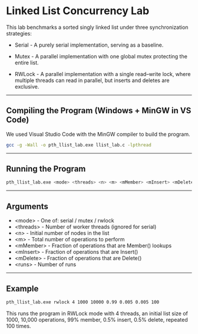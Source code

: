 

# Linked List Concurrency Lab

This lab benchmarks a sorted singly linked list under three synchronization strategies:

- Serial - A purely serial implementation, serving as a baseline.

- Mutex - A parallel implementation with one global mutex protecting the entire list.

- RWLock - A parallel implementation with a single read–write lock, where multiple threads can read in parallel, but inserts and deletes are exclusive.

---

## Compiling the Program (Windows + MinGW in VS Code)

We used Visual Studio Code with the MinGW compiler to build the program.

```bash
gcc -g -Wall -o pth_llist_lab.exe llist_lab.c -lpthread
```


---

## Running the Program

```bash
pth_llist_lab.exe <mode> <threads> <n> <m> <mMember> <mInsert> <mDelete> <runs>
```
---

## Arguments

- \<mode> - One of: serial / mutex / rwlock
- \<threads> - Number of worker threads (ignored for serial)
- \<n> - Initial number of nodes in the list
- \<m> - Total number of operations to perform
- \<mMember> - Fraction of operations that are Member() lookups
- \<mInsert> - Fraction of operations that are Insert()
- \<mDelete> - Fraction of operations that are Delete()
- \<runs> - Number of runs

---

## Example

```bash
pth_llist_lab.exe rwlock 4 1000 10000 0.99 0.005 0.005 100
```

This runs the program in RWLock mode with 4 threads, an initial list size of 1000, 10,000 operations, 99% member, 0.5% insert, 0.5% delete, repeated 100 times.
